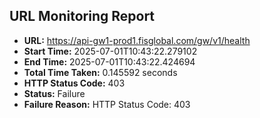 ## URL Monitoring Report

- **URL:** https://api-gw1-prod1.fisglobal.com/gw/v1/health
- **Start Time:** 2025-07-01T10:43:22.279102
- **End Time:** 2025-07-01T10:43:22.424694
- **Total Time Taken:** 0.145592 seconds
- **HTTP Status Code:** 403
- **Status:** Failure
- **Failure Reason:** HTTP Status Code: 403
